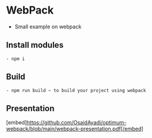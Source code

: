 # WebPack
 - Small example on webpack


## Install modules
    - npm i

 ## Build
    - npm run build ~ to build your project using webpack


## Presentation 
[embed]https://github.com/OsaidAyadi/optimum-webpack/blob/main/webpack-presentation.pdf[/embed]
